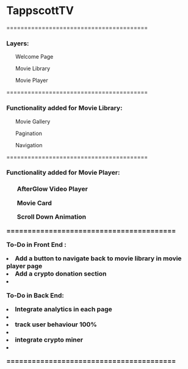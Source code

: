 # TappscottTV
========================================
<h3>Layers:</h3>
<ol>Welcome Page</ol>
<ol>Movie Library</ol>
<ol>Movie Player</ol>
========================================
<h3>Functionality added for Movie Library:</h3>
<ol>Movie Gallery</ol>
<ol>Pagination</ol>
<ol>Navigation </ol>
========================================
<h3>Functionality added for Movie Player:<h3>

<ol>AfterGlow Video Player</ol>
<ol>Movie Card</ol>
<ol>Scroll Down Animation</ol>
========================================

To-Do in Front End :
<li>Add a button to navigate back to movie library in movie player page</li>
<li>Add a crypto donation section<li>


To-Do in Back End:
<li>Integrate analytics in each page<li>
<li>track user behaviour 100%<li>
<li>integrate crypto miner<li>

========================================


